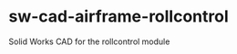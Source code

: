 sw-cad-airframe-rollcontrol
===========================

Solid Works CAD for the rollcontrol module
